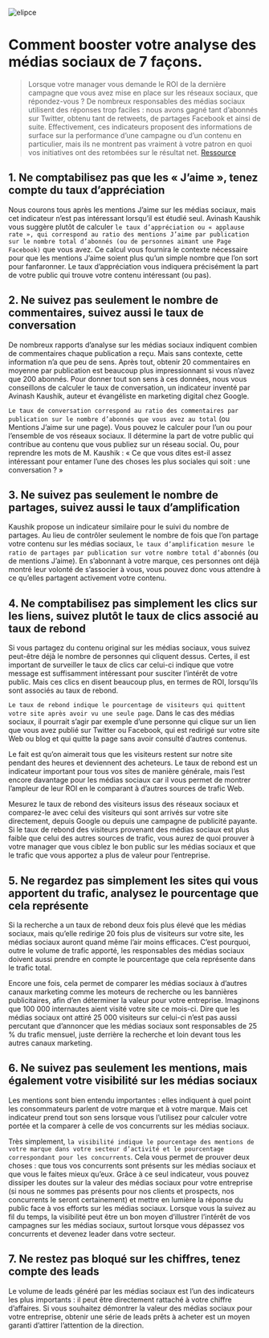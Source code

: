 ![elipce](https://media.licdn.com/media/p/1/005/095/069/21f0cb2.png)
# Comment booster votre analyse des médias sociaux de 7 façons.
> Lorsque votre manager vous demande le ROI de la dernière campagne que vous avez mise en place sur les réseaux sociaux, que répondez-vous ? De nombreux responsables des médias sociaux utilisent des réponses trop faciles : nous avons gagné tant d’abonnés sur Twitter, obtenu tant de retweets, de partages Facebook et ainsi de suite. Effectivement, ces indicateurs proposent des informations de surface sur la performance d’une campagne ou d’un contenu en particulier, mais ils ne montrent pas vraiment à votre patron en quoi vos initiatives ont des retombées sur le résultat net.
[Ressource](https://blog.hootsuite.com/fr/comment-mesurer-les-7-indicateurs-qui-comptent-vraiment-sur-les-reseaux-sociaux/)

## 1. Ne comptabilisez pas que les « J’aime », tenez compte du taux d’appréciation
Nous courons tous après les mentions J’aime sur les médias sociaux, mais cet indicateur n’est pas intéressant lorsqu’il est étudié seul. Avinash Kaushik vous suggère plutôt de calculer `le taux d’appréciation ou « applause rate », qui correspond au ratio des mentions J’aime par publication sur le nombre total d’abonnés (ou de personnes aimant une Page Facebook)` que vous avez. Ce calcul vous fournira le contexte nécessaire pour que les mentions J’aime soient plus qu’un simple nombre que l’on sort pour fanfaronner. Le taux d’appréciation vous indiquera précisément la part de votre public qui trouve votre contenu intéressant (ou pas).

## 2. Ne suivez pas seulement le nombre de commentaires, suivez aussi le taux de conversation
De nombreux rapports d’analyse sur les médias sociaux indiquent combien de commentaires chaque publication a reçu. Mais sans contexte, cette information n’a que peu de sens. Après tout, obtenir 20 commentaires en moyenne par publication est beaucoup plus impressionnant si vous n’avez que 200 abonnés. Pour donner tout son sens à ces données, nous vous conseillons de calculer le taux de conversation, un indicateur inventé par Avinash Kaushik, auteur et évangéliste en marketing digital chez Google.

`Le taux de conversation correspond au ratio des commentaires par publication sur le nombre d’abonnés que vous avez au total` (ou Mentions J’aime sur une page). Vous pouvez le calculer pour l’un ou pour l’ensemble de vos réseaux sociaux. Il détermine la part de votre public qui contribue au contenu que vous publiez sur un réseau social. Ou, pour reprendre les mots de M. Kaushik : « Ce que vous dites est-il assez intéressant pour entamer l’une des choses les plus sociales qui soit : une conversation ? »

## 3. Ne suivez pas seulement le nombre de partages, suivez aussi le taux d’amplification
Kaushik propose un indicateur similaire pour le suivi du nombre de partages. Au lieu de contrôler seulement le nombre de fois que l’on partage votre contenu sur les médias sociaux, `le taux d’amplification mesure le ratio de partages par publication sur votre nombre total d’abonnés` (ou de mentions J’aime). En s’abonnant à votre marque, ces personnes ont déjà montré leur volonté de s’associer à vous, vous pouvez donc vous attendre à ce qu’elles partagent activement votre contenu.

## 4. Ne comptabilisez pas simplement les clics sur les liens, suivez plutôt le taux de clics associé au taux de rebond
Si vous partagez du contenu original sur les médias sociaux, vous suivez peut-être déjà le nombre de personnes qui cliquent dessus. Certes, il est important de surveiller le taux de clics car celui-ci indique que votre message est suffisamment intéressant pour susciter l’intérêt de votre public. Mais ces clics en disent beaucoup plus, en termes de ROI, lorsqu’ils sont associés au taux de rebond.

`Le taux de rebond indique le pourcentage de visiteurs qui quittent votre site après avoir vu une seule page`. Dans le cas des médias sociaux, il pourrait s’agir par exemple d’une personne qui clique sur un lien que vous avez publié sur Twitter ou Facebook, qui est redirigé sur votre site Web ou blog et qui quitte la page sans avoir consulté d’autres contenus.

Le fait est qu’on aimerait tous que les visiteurs restent sur notre site pendant des heures et deviennent des acheteurs. Le taux de rebond est un indicateur important pour tous vos sites de manière générale, mais l’est encore davantage pour les médias sociaux car il vous permet de montrer l’ampleur de leur ROI en le comparant à d’autres sources de trafic Web.

Mesurez le taux de rebond des visiteurs issus des réseaux sociaux et comparez-le avec celui des visiteurs qui sont arrivés sur votre site directement, depuis Google ou depuis une campagne de publicité payante. Si le taux de rebond des visiteurs provenant des médias sociaux est plus faible que celui des autres sources de trafic, vous aurez de quoi prouver à votre manager que vous ciblez le bon public sur les médias sociaux et que le trafic que vous apportez a plus de valeur pour l’entreprise.

## 5. Ne regardez pas simplement les sites qui vous apportent du trafic, analysez le pourcentage que cela représente
Si la recherche a un taux de rebond deux fois plus élevé que les médias sociaux, mais qu’elle redirige 20 fois plus de visiteurs sur votre site, les médias sociaux auront quand même l’air moins efficaces. C’est pourquoi, outre le volume de trafic apporté, les responsables des médias sociaux doivent aussi prendre en compte le pourcentage que cela représente dans le trafic total.

Encore une fois, cela permet de comparer les médias sociaux à d’autres canaux marketing comme les moteurs de recherche ou les bannières publicitaires, afin d’en déterminer la valeur pour votre entreprise. Imaginons que 100 000  internautes aient visité votre site ce mois-ci. Dire que les médias sociaux ont attiré 25 000 visiteurs sur celui-ci n’est pas aussi percutant que d’annoncer que les médias sociaux sont responsables de 25 % du trafic mensuel, juste derrière la recherche et loin devant tous les autres canaux marketing.

## 6. Ne suivez pas seulement les mentions, mais également votre visibilité sur les médias sociaux
Les mentions sont bien entendu importantes : elles indiquent à quel point les consommateurs parlent de votre marque et à votre marque. Mais cet indicateur prend tout son sens lorsque vous l’utilisez pour calculer votre portée et la comparer à celle de vos concurrents sur les médias sociaux.

Très simplement, `la visibilité indique le pourcentage des mentions de votre marque dans votre secteur d’activité et le pourcentage correspondant pour les concurrents`. Cela vous permet de prouver deux choses : que tous vos concurrents sont présents sur les médias sociaux et que vous le faites mieux qu’eux. Grâce à ce seul indicateur, vous pouvez dissiper les doutes sur la valeur des médias sociaux pour votre entreprise (si nous ne sommes pas présents pour nos clients et prospects, nos concurrents le seront certainement) et mettre en lumière la réponse du public face à vos efforts sur les médias sociaux. Lorsque vous la suivez au fil du temps, la visibilité peut être un bon moyen d’illustrer l’intérêt de vos campagnes sur les médias sociaux, surtout lorsque vous dépassez vos concurrents et devenez leader dans votre secteur.

## 7. Ne restez pas bloqué sur les chiffres, tenez compte des leads
Le volume de leads généré par les médias sociaux est l’un des indicateurs les plus importants : il peut être directement rattaché à votre chiffre d’affaires. Si vous souhaitez démontrer la valeur des médias sociaux pour votre entreprise, obtenir une série de leads prêts à acheter est un moyen garanti d’attirer l’attention de la direction.